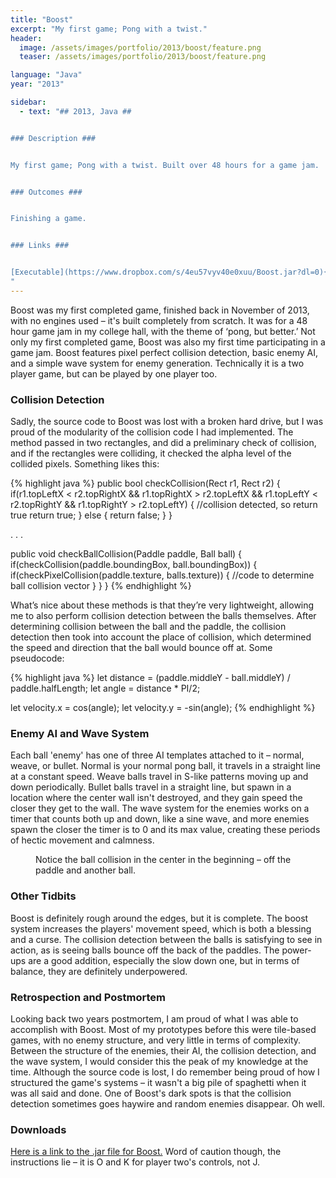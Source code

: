 ```yaml
---
title: "Boost"
excerpt: "My first game; Pong with a twist."
header:
  image: /assets/images/portfolio/2013/boost/feature.png
  teaser: /assets/images/portfolio/2013/boost/feature.png

language: "Java"
year: "2013"

sidebar:
  - text: "## 2013, Java ##


### Description ###


My first game; Pong with a twist. Built over 48 hours for a game jam.


### Outcomes ###


Finishing a game.


### Links ###


[Executable](https://www.dropbox.com/s/4eu57vyv40e0xuu/Boost.jar?dl=0){: .btn}
"
---
```


Boost was my first completed game, finished back in November of 2013, with no engines used – it's built completely from scratch. It was for a 48 hour game jam in my college hall, with the theme of ‘pong, but better.’ Not only my first completed game, Boost was also my first time participating in a game jam. Boost features pixel perfect collision detection, basic enemy AI, and a simple wave system for enemy generation. Technically it is a two player game, but can be played by one player too.

### Collision Detection

Sadly, the source code to Boost was lost with a broken hard drive, but I was proud of the modularity of the collision code I had implemented. The method passed in two rectangles, and did a preliminary check of collision, and if the rectangles were colliding, it checked the alpha level of the collided pixels. Something likes this:

{% highlight java %}
public bool checkCollision(Rect r1, Rect r2)
{
    if(r1.topLeftX  < r2.topRightX && r1.topRightX > r2.topLeftX  &&
       r1.topLeftY  < r2.topRightY && r1.topRightY > r2.topLeftY)
    {
        //collision detected, so return true
        return true;
    }
    else
    {
        return false;
    }
}

. . .

public void checkBallCollision(Paddle paddle, Ball ball)
{
    if(checkCollision(paddle.boundingBox, ball.boundingBox))
    {
        if(checkPixelCollision(paddle.texture, balls.texture))
        {
            //code to determine ball collision vector
        }
    }
}
{% endhighlight %}

What’s nice about these methods is that they’re very lightweight, allowing me to also perform collision detection between the balls themselves. After determining collision between the ball and the paddle, the collision detection then took into account the place of collision, which determined the speed and direction that the ball would bounce off at. Some pseudocode:

{% highlight java %}
let distance  = (paddle.middleY - ball.middleY) / paddle.halfLength;
let angle     = distance * PI/2;

let velocity.x =  cos(angle);
let velocity.y = -sin(angle);
{% endhighlight %}

### Enemy AI and Wave System

Each ball 'enemy' has one of three AI templates attached to it – normal, weave, or bullet. Normal is your normal pong ball, it travels in a straight line at a constant speed. Weave balls travel in S-like patterns moving up and down periodically. Bullet balls travel in a straight line, but spawn in a location where the center wall isn't destroyed, and they gain speed the closer they get to the wall. The wave system for the enemies works on a timer that counts both up and down, like a sine wave, and more enemies spawn the closer the timer is to 0 and its max value, creating these periods of hectic movement and calmness.

<figure class="align-center">
  <img src="{{ site.url }}{{ site.baseurl }}/assets/images/portfolio/2013/boost/example.gif" alt="">
  <figcaption>Notice the ball collision in the center in the beginning – off the paddle and another ball.</figcaption>
</figure>

### Other Tidbits

Boost is definitely rough around the edges, but it is complete. The boost system increases the players' movement speed, which is both a blessing and a curse. The collision detection between the balls is satisfying to see in action, as is seeing balls bounce off the back of the paddles. The power-ups are a good addition, especially the slow down one, but in terms of balance, they are definitely underpowered.

### Retrospection and Postmortem

Looking back two years postmortem, I am proud of what I was able to accomplish with Boost. Most of my prototypes before this were tile-based games, with no enemy structure, and very little in terms of complexity. Between the structure of the enemies, their AI, the collision detection, and the wave system, I would consider this the peak of my knowledge at the time. Although the source code is lost, I do remember being proud of how I structured the game's systems – it wasn't a big pile of spaghetti when it was all said and done. One of Boost's dark spots is that the collision detection sometimes goes haywire and random enemies disappear. Oh well.

<h3>Downloads</h3>
<a href="https://www.dropbox.com/s/4eu57vyv40e0xuu/Boost.jar?dl=0" target="_blank">Here is a link to the .jar file for Boost.</a>
Word of caution though, the instructions lie – it is O and K for player two's controls, not J.
